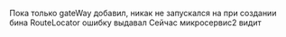Пока только gateWay добавил, никак не запускался на
при создании бина RouteLocator ошибку выдавал
Сейчас микросервис2 видит
